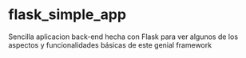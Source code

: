 # flask_simple_app

Sencilla aplicacion back-end hecha con Flask para ver algunos de los aspectos y funcionalidades básicas de este genial framework
